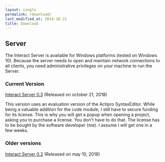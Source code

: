 ```yaml
---
layout: single
permalink: /download/
last_modified_at: 2018-10-21
title: Download
---
```


## Server

The Interact Server is available for Windows platforms (tested on Windows 10). Because the server needs to open and maintain network connections to all clients, you need administrative privileges on your machine to run the Server.

### Current Version

[Interact Server 0.3](https://firebasestorage.googleapis.com/v0/b/mute-interact.appspot.com/o/Server%2FInteract%20Server-0.3.msi?alt=media&token=d8ba3812-ef6f-4def-bf95-21a3141076f1) (Released on october 21, 2018)

This version uses an evaluation version of the Actipro SyntaxEditor. While being a valuable addition for the code module, I still have to secure funding for its license. This is why you will get a popup when opening a project, asking you to purchase a license. You don't have to do that. The license has to be bought by the software developer (me). I assume I will get one in a few weeks.

### Older versions

[Interact Server 0.2](https://firebasestorage.googleapis.com/v0/b/mute-interact.appspot.com/o/Server%2FInteract%20Server-0.2.msi?alt=media&token=ebb8eb8f-7de8-4a7b-b0cd-d9687cc15231) (Released on may 10, 2018)